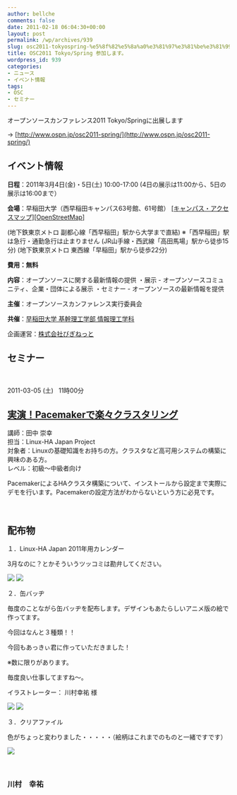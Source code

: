 ```yaml
---
author: bellche
comments: false
date: 2011-02-18 06:04:30+00:00
layout: post
permalink: /wp/archives/939
slug: osc2011-tokyospring-%e5%8f%82%e5%8a%a0%e3%81%97%e3%81%be%e3%81%99%e3%80%82
title: OSC2011 Tokyo/Spring 参加します。
wordpress_id: 939
categories:
- ニュース
- イベント情報
tags:
- OSC
- セミナー
---
```


オープンソースカンファレンス2011 Tokyo/Springに出展します




→ [http://www.ospn.jp/osc2011-spring/](http://www.ospn.jp/osc2011-spring/)




## イベント情報




**日程**：2011年3月4日(金)・5日(土) 10:00-17:00
(4日の展示は11:00から、5日の展示は16:00まで） 

  


  


  


  


**会場**：早稲田大学（西早稲田キャンパス63号館、61号館）
[[キャンパス・アクセスマップ]](http://www.waseda.jp/jp/campus/okubo.html)[[OpenStreetMap]](http://m.osmtools.de/8Kx_b28DVFH8Kxka28DJp5)

(地下鉄東京メトロ 副都心線「西早稲田」駅から大学まで直結)
※「西早稲田」駅は急行・通勤急行は止まりません
(JR山手線・西武線「高田馬場」駅から徒歩15分)
(地下鉄東京メトロ 東西線「早稲田」駅から徒歩22分)

**費用：無料**

**内容**：オープンソースに関する最新情報の提供
・展示 - オープンソースコミュニティ、企業・団体による展示
・セミナー - オープンソースの最新情報を提供

**主催**：オープンソースカンファレンス実行委員会

**共催**：[早稲田大学 基幹理工学部 情報理工学科](http://www.cs.waseda.ac.jp/)

企画運営：[株式会社びぎねっと](http://begi.net/)






## セミナー




 

  


  


  


  



2011-03-05 (土)   11時00分




## [実演！Pacemakerで楽々クラスタリング](http://www.ospn.jp/osc2011-spring/modules/eguide/event.php?eid=24)




講師：田中 崇幸  
担当：Linux-HA Japan Project  
対象者：Linuxの基礎知識をお持ちの方。クラスタなど高可用システムの構築に興味のある方。  
レベル：初級～中級者向け  
  
PacemakerによるHAクラスタ構築について、インストールから設定まで実際にデモを行います。Pacemakerの設定方法がわからないという方に必見です。  



  


  


  


  


 






## 配布物




１．Linux-HA Japan 2011年用カレンダー




3月なのに？とかそういうツッコミは勘弁してください。




![](/assets/images/wp-content/255c411f4815a523d9fc531808d0a607-300x300.png) ![](/assets/images/wp-content/a3754e53be02902a012b407c9f0ee322-300x300.png)




２．缶バッヂ




毎度のことながら缶バッヂを配布します。デザインもあたらしいアニメ版の絵で作ってます。




今回はなんと３種類！！




今回もあっきぃ君に作っていただきました！




※数に限りがあります。




毎度良い仕事してますね〜。




イラストレーター： 川村幸祐 様




[![](/assets/images/wp-content/20110218021013-150x150.jpg)](/assets/images/wp-content/20110218021013.jpg) [![](/assets/images/wp-content/20110218021022-150x150.jpg)](/assets/images/wp-content/20110218021022.jpg)


  


  


  


  


  


  


３．クリアファイル

色がちょっと変わりました・・・・・（絵柄はこれまでのものと一緒ですです）

[![](/assets/images/wp-content/55b77c273543c6f7fbf9c098d92f8c3f.png)](/wp/archives/939/%e3%82%af%e3%83%aa%e3%82%a2%e3%83%95%e3%82%a1%e3%82%a4%e3%83%ab)


 

  


  


  


  



### 川村　幸祐


  


  


  


  


 



